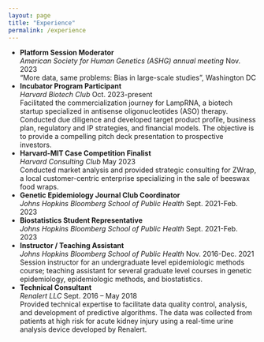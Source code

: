 ```yaml
---
layout: page
title: "Experience"
permalink: /experience
---
```


- **Platform Session Moderator**<br/>
*American Society for Human Genetics (ASHG) annual meeting*	    Nov. 2023<br/>
“More data, same problems: Bias in large-scale studies”, Washington DC
- **Incubator Program Participant**<br/>
*Harvard Biotech Club* 	Oct. 2023-present<br/>
Facilitated the commercialization journey for LampRNA, a biotech startup specialized in antisense oligonucleotides (ASO) therapy. Conducted due diligence and developed target product profile, business plan, regulatory and IP strategies, and financial models. The objective is to provide a compelling pitch deck presentation to prospective investors.
- **Harvard-MIT Case Competition Finalist**<br/>
*Harvard Consulting Club*   	May 2023<br/>
Conducted market analysis and provided strategic consulting for ZWrap, a local customer-centric enterprise specializing in the sale of beeswax food wraps.
- **Genetic Epidemiology Journal Club Coordinator**<br/>
*Johns Hopkins Bloomberg School of Public Health*	Sept. 2021-Feb. 2023<br/>
- **Biostatistics Student Representative**<br/>
*Johns Hopkins Bloomberg School of Public Health* 		Sept. 2021-Feb. 2023<br/>
- **Instructor / Teaching Assistant**<br/>
*Johns Hopkins Bloomberg School of Public Health* 	Nov. 2016-Dec. 2021<br/>
Session instructor for an undergraduate level epidemiologic methods course; teaching assistant for several graduate level courses in genetic epidemiology, epidemiologic methods, and biostatistics.
- **Technical Consultant**<br/>
*Renalert LLC* Sept. 2016 – May 2018<br/>
Provided technical expertise to facilitate data quality control, analysis, and development of predictive algorithms. The data was collected from patients at high risk for acute kidney injury using a real-time urine analysis device developed by Renalert.
